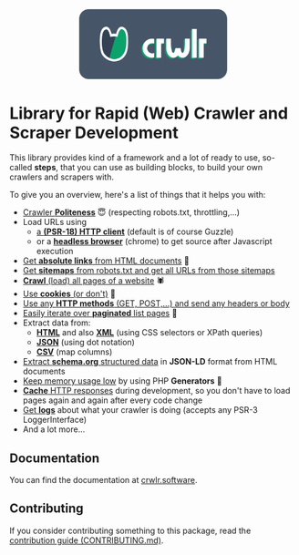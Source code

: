 <p align="center"><a href="https://www.crwlr.software" target="_blank"><img src="https://github.com/crwlrsoft/graphics/blob/eee6cf48ee491b538d11b9acd7ee71fbcdbe3a09/crwlr-logo.png" alt="crwlr.software logo" width="260"></a></p>

# Library for Rapid (Web) Crawler and Scraper Development

This library provides kind of a framework and a lot of ready to use, so-called __steps__, that you can use as building blocks, to build your own crawlers and scrapers with.

To give you an overview, here's a list of things that it helps you with:
* [Crawler __Politeness__](https://www.crwlr.software/packages/crawler/the-crawler/politeness) &#128519; (respecting robots.txt, throttling,...)
* Load URLs using
    * [a __(PSR-18) HTTP client__](https://www.crwlr.software/packages/crawler/the-crawler/loaders) (default is of course Guzzle)
    * or a [__headless browser__](https://www.crwlr.software/packages/crawler/the-crawler/loaders#using-a-headless-browser) (chrome) to get source after Javascript execution
* [Get __absolute links__ from HTML documents](https://www.crwlr.software/packages/crawler/included-steps/html#html-get-link) &#x1F517;
* [Get __sitemaps__ from robots.txt and get all URLs from those sitemaps](https://www.crwlr.software/packages/crawler/included-steps/sitemap)
* [__Crawl__ (load) all pages of a website](https://www.crwlr.software/packages/crawler/included-steps/http#crawling) &#x1F577;
* [Use __cookies__ (or don't)](https://www.crwlr.software/packages/crawler/the-crawler/loaders#http-loader) &#x1F36A;
* [Use any __HTTP methods__ (GET, POST,...) and send any headers or body](https://www.crwlr.software/packages/crawler/included-steps/http#http-requests)
* [Easily iterate over __paginated__ list pages](https://www.crwlr.software/packages/crawler/included-steps/http#paginating) &#x1F501;
* Extract data from:
    * [__HTML__](https://www.crwlr.software/packages/crawler/included-steps/html#extracting-data) and also [__XML__](https://www.crwlr.software/packages/crawler/included-steps/xml) (using CSS selectors or XPath queries)
    * [__JSON__](https://www.crwlr.software/packages/crawler/included-steps/json) (using dot notation)
    * [__CSV__](https://www.crwlr.software/packages/crawler/included-steps/csv) (map columns)
* [Extract __schema.org__ structured data](https://www.crwlr.software/packages/crawler/included-steps/html#schema-org) in __JSON-LD__ format from HTML documents
* [Keep memory usage low](https://www.crwlr.software/packages/crawler/crawling-procedure#memory-usage) by using PHP __Generators__ &#x1F4AA;
* [__Cache__ HTTP responses](https://www.crwlr.software/packages/crawler/response-cache) during development, so you don't have to load pages again and again after every code change
* [Get __logs__](https://www.crwlr.software/packages/crawler/the-crawler#loggers) about what your crawler is doing (accepts any PSR-3 LoggerInterface)
* And a lot more...

## Documentation

You can find the documentation at [crwlr.software](https://www.crwlr.software/packages/crawler/getting-started).

## Contributing

If you consider contributing something to this package, read the [contribution guide (CONTRIBUTING.md)](CONTRIBUTING.md).
